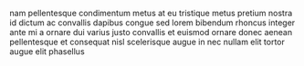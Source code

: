 nam pellentesque condimentum metus at eu tristique metus pretium nostra id
dictum ac convallis dapibus congue sed lorem bibendum rhoncus integer ante mi a
ornare dui varius justo convallis et euismod ornare donec aenean pellentesque
et consequat nisl scelerisque augue in nec nullam elit tortor augue elit
phasellus